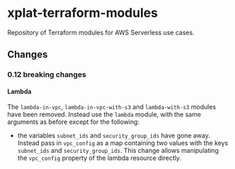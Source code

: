 # xplat-terraform-modules

Repository of Terraform modules for AWS Serverless use cases.


## Changes

### 0.12 breaking changes

#### Lambda

The `lambda-in-vpc`, `lambda-in-vpc-with-s3` and `lambda-with-s3` modules have been removed. Instead use the `lambda` module, with the same arguments as before except for the following:

* the variables `subnet_ids` and `security_group_ids` have gone away. Instead pass in `vpc_config` as a map containing two values with the keys `subnet_ids` and `security_group_ids`. This change allows manipulating the `vpc_config` property of the lambda resource directly.
